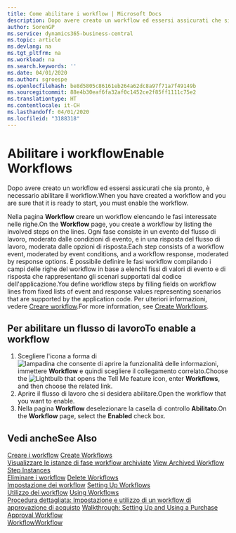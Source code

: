 ```yaml
---
title: Come abilitare i workflow | Microsoft Docs
description: Dopo avere creato un workflow ed essersi assicurati che sia pronto, è necessario abilitare il workflow.
author: SorenGP
ms.service: dynamics365-business-central
ms.topic: article
ms.devlang: na
ms.tgt_pltfrm: na
ms.workload: na
ms.search.keywords: ''
ms.date: 04/01/2020
ms.author: sgroespe
ms.openlocfilehash: be8d5805c86161eb264a62dc8a97f71a7f49149b
ms.sourcegitcommit: 88e4b30eaf6fa32af0c1452ce2f85ff1111c75e2
ms.translationtype: HT
ms.contentlocale: it-CH
ms.lasthandoff: 04/01/2020
ms.locfileid: "3188318"
---
```

# <a name="enable-workflows"></a><span data-ttu-id="69118-103">Abilitare i workflow</span><span class="sxs-lookup"><span data-stu-id="69118-103">Enable Workflows</span></span>
<span data-ttu-id="69118-104">Dopo avere creato un workflow ed essersi assicurati che sia pronto, è necessario abilitare il workflow.</span><span class="sxs-lookup"><span data-stu-id="69118-104">When you have created a workflow and you are sure that it is ready to start, you must enable the workflow.</span></span>  

 <span data-ttu-id="69118-105">Nella pagina **Workflow** creare un workflow elencando le fasi interessate nelle righe.</span><span class="sxs-lookup"><span data-stu-id="69118-105">On the **Workflow** page, you create a workflow by listing the involved steps on the lines.</span></span> <span data-ttu-id="69118-106">Ogni fase consiste in un evento del flusso di lavoro, moderato dalle condizioni di evento, e in una risposta del flusso di lavoro, moderata dalle opzioni di risposta.</span><span class="sxs-lookup"><span data-stu-id="69118-106">Each step consists of a workflow event, moderated by event conditions, and a workflow response, moderated by response options.</span></span> <span data-ttu-id="69118-107">È possibile definire le fasi workflow compilando i campi delle righe del workflow in base a elenchi fissi di valori di evento e di risposta che rappresentano gli scenari supportati dal codice dell'applicazione.</span><span class="sxs-lookup"><span data-stu-id="69118-107">You define workflow steps by filling fields on workflow lines from fixed lists of event and response values representing scenarios that are supported by the application code.</span></span> <span data-ttu-id="69118-108">Per ulteriori informazioni, vedere [Creare workflow](across-how-to-create-workflows.md).</span><span class="sxs-lookup"><span data-stu-id="69118-108">For more information, see [Create Workflows](across-how-to-create-workflows.md).</span></span>  

## <a name="to-enable-a-workflow"></a><span data-ttu-id="69118-109">Per abilitare un flusso di lavoro</span><span class="sxs-lookup"><span data-stu-id="69118-109">To enable a workflow</span></span>  
1.  <span data-ttu-id="69118-110">Scegliere l'icona a forma di ![lampadina che consente di aprire la funzionalità delle informazioni](media/ui-search/search_small.png "Informazioni sull'operazione che si desidera eseguire"), immettere **Workflow** e quindi scegliere il collegamento correlato.</span><span class="sxs-lookup"><span data-stu-id="69118-110">Choose the ![Lightbulb that opens the Tell Me feature](media/ui-search/search_small.png "Tell me what you want to do") icon, enter **Workflows**, and then choose the related link.</span></span>  
2.  <span data-ttu-id="69118-111">Aprire il flusso di lavoro che si desidera abilitare.</span><span class="sxs-lookup"><span data-stu-id="69118-111">Open the workflow that you want to enable.</span></span>  
3.  <span data-ttu-id="69118-112">Nella pagina **Workflow** deselezionare la casella di controllo **Abilitato**.</span><span class="sxs-lookup"><span data-stu-id="69118-112">On the **Workflow** page, select the **Enabled** check box.</span></span>  

## <a name="see-also"></a><span data-ttu-id="69118-113">Vedi anche</span><span class="sxs-lookup"><span data-stu-id="69118-113">See Also</span></span>  
 <span data-ttu-id="69118-114">[Creare i workflow](across-how-to-create-workflows.md) </span><span class="sxs-lookup"><span data-stu-id="69118-114">[Create Workflows](across-how-to-create-workflows.md) </span></span>  
 <span data-ttu-id="69118-115">[Visualizzare le istanze di fase workflow archiviate](across-how-to-view-archived-workflow-step-instances.md) </span><span class="sxs-lookup"><span data-stu-id="69118-115">[View Archived Workflow Step Instances](across-how-to-view-archived-workflow-step-instances.md) </span></span>  
 <span data-ttu-id="69118-116">[Eliminare i workflow](across-how-to-delete-workflows.md) </span><span class="sxs-lookup"><span data-stu-id="69118-116">[Delete Workflows](across-how-to-delete-workflows.md) </span></span>  
 <span data-ttu-id="69118-117">[Impostazione dei workflow](across-set-up-workflows.md) </span><span class="sxs-lookup"><span data-stu-id="69118-117">[Setting Up Workflows](across-set-up-workflows.md) </span></span>  
 <span data-ttu-id="69118-118">[Utilizzo dei workflow](across-use-workflows.md) </span><span class="sxs-lookup"><span data-stu-id="69118-118">[Using Workflows](across-use-workflows.md) </span></span>  
 <span data-ttu-id="69118-119">[Procedura dettagliata: Impostazione e utilizzo di un workflow di approvazione di acquisto](walkthrough-setting-up-and-using-a-purchase-approval-workflow.md) </span><span class="sxs-lookup"><span data-stu-id="69118-119">[Walkthrough: Setting Up and Using a Purchase Approval Workflow](walkthrough-setting-up-and-using-a-purchase-approval-workflow.md) </span></span>  
 [<span data-ttu-id="69118-120">Workflow</span><span class="sxs-lookup"><span data-stu-id="69118-120">Workflow</span></span>](across-workflow.md)   
